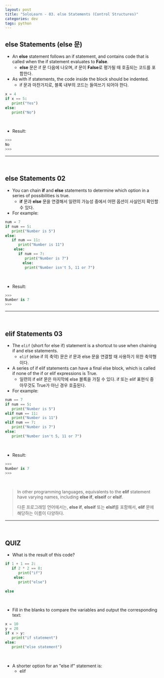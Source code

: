 ```yaml
---
layout: post
title: "SoloLearn - 03. else Statements (Control Structures)"
categories: dev
tags: python
---
```


## else Statements (else 문)

- An **else** statement follows an if statement, and contains code that is called when the if statement evaluates to **False**.
  - **else** 문은 if 문 다음에 나오며, if 문이 **False**로 평가될 때 호출되는 코드를 포함한다.
- As with if statements, the code inside the block should be indented.
  - if 문과 마찬가지로, 블록 내부의 코드는 들여쓰기 되어야 한다.

```python
x = 4
if x == 5:
   print("Yes")
else:
   print("No")
```

<br>

- Result:

```python
>>>
No
>>>
```

------

<br>

## else Statements 02

- You can chain **if** and **else** statements to determine which option in a series of possibilities is true.
  - **if** 문과 **else** 문을 연결해서 일련의 가능성 중에서 어떤 옵션이 사실인지 확인할 수 있다.
- For example:

```python
num = 7
if num == 5:
   print("Number is 5")
else:
   if num == 11:
      print("Number is 11")
	else:
      if num == 7:
         print("Number is 7")
		else:
         print("Number isn't 5, 11 or 7")
```

<br>

- Result:

```python
>>>
Number is 7
>>>
```

------

<br>

## elif Statements 03

- The `elif` (short for else if) statement is a shortcut to use when chaining if and else statements.
  - `elif` (else if 의 축약) 문은 if 문과 else 문을 연결할 때 사용하기 위한 축약형이다.
- A series of if elif statements can have a final else block, which is called if none of the if or elif expressions is True.
  - 일련의 if elif 문은 마지막에 else 블록을 가질 수 있다. if 또는 elif 표현식 중 아무것도 True가 아닌 경우 호출된다.
- For example:

```python
num == 7
if num == 5:
   print("Number is 5")
elif num == 11:
   print("Number is 11")
elif num == 7:
   print("Number is 7")
else:
   print("Number isn't 5, 11 or 7")
```

<br>

- Result:

```python
>>>
Number is 7
>>>
```

<br>

> In other programming languages, equivalents to the **elif** statement have varying names, including **else if**, **elseif** or **elsif**.
>
> 다른 프로그래밍 언어에서는, **else if**, **elseif** 또는 **elsif**를 포함해서, **elif** 문에 해당하는 이름이 다양하다.

------

<br>

## QUIZ

- What is the result of this code?

```python
if 1 + 1 == 2:
   if 2 * 2 == 8:
      print("if")
	else:
      print("else")
      
else
```

<br>

- Fill in the blanks to compare the variables and output the corresponding text:

```python
x = 10
y = 20
if x > y:
   print("if statement")
else:
   print("else statement")
```

<br>

- A shorter option for an "else if" statement is:
  - elif

<br>